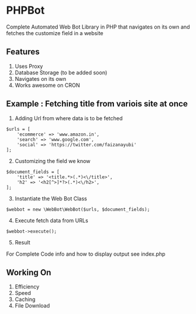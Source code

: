 # PHPBot
Complete Automated Web Bot Library in PHP that navigates on its own and fetches the customize field in a website

## Features
1. Uses Proxy
2. Database Storage (to be added soon)
3. Navigates on its own
4. Works awesome on CRON

## Example : Fetching title from variois site at once
1. Adding Url from where data is to be fetched
```
$urls = [
    'ecommerce' => 'www.amazon.in',
    'search' => 'www.google.com',
    'social' => 'https://twitter.com/faizanayubi'
];
```

2. Customizing the field we know
```
$document_fields = [
    'title' => '<title.*>(.*)<\/title>',
    'h2' => '<h2[^>]*?>(.*)<\/h2>',
];
```

3. Instantiate the Web Bot Class
```
$webbot = new \WebBot\WebBot($urls, $document_fields);
```

4. Execute fetch data from URLs
```
$webbot->execute();
```

5. Result


For Complete Code info and how to display output see index.php

## Working On
1. Efficiency
2. Speed
3. Caching
4. File Download
